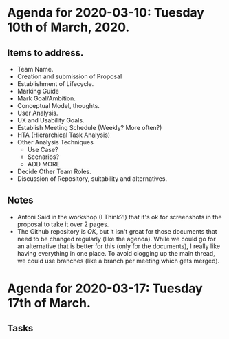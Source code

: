 Agenda for 2020-03-10: Tuesday 10th of March, 2020.
===================================================

## Items to address.
* Team Name.
* Creation and submission of Proposal
* Establishment of Lifecycle.
* Marking Guide
* Mark Goal/Ambition.	
* Conceptual Model, thoughts.
* User Analysis.
* UX and Usability Goals.
* Establish Meeting Schedule (Weekly? More often?)
* HTA (Hierarchical Task Analysis)
* Other Analysis Techniques
   * Use Case?
   * Scenarios?
   * ADD MORE
* Decide Other Team Roles.
* Discussion of Repository, suitability and alternatives.

## Notes
* Antoni Said in the workshop (I Think?!) that it's ok for screenshots in the proposal to take it over 2 pages. 
* The Github repository is *OK*, but it isn't great for those documents that need to be changed regularly (like the agenda). While we could go for an alternative that is better for this (only for the documents), I really like having everything in one place. To avoid clogging up the main thread, we could use branches (like a branch per meeting which gets merged).

Agenda for 2020-03-17: Tuesday 17th of March.
=============================================

## Tasks


